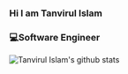 ### Hi I am Tanvirul Islam
### 💻Software Engineer
![Tanvirul Islam's github stats](https://github-readme-stats.vercel.app/api?username=tanveer-610&count_private=true)



